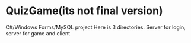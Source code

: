 # QuizGame(its not final version)
 C#/Windows Forms/MySQL project
 Here is 3 directories. Server for login, server for game and client
